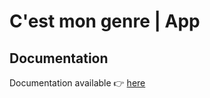 # C'est mon genre | App

## Documentation

Documentation available :point_right: [here](https://bento-starter.netlify.com/)
